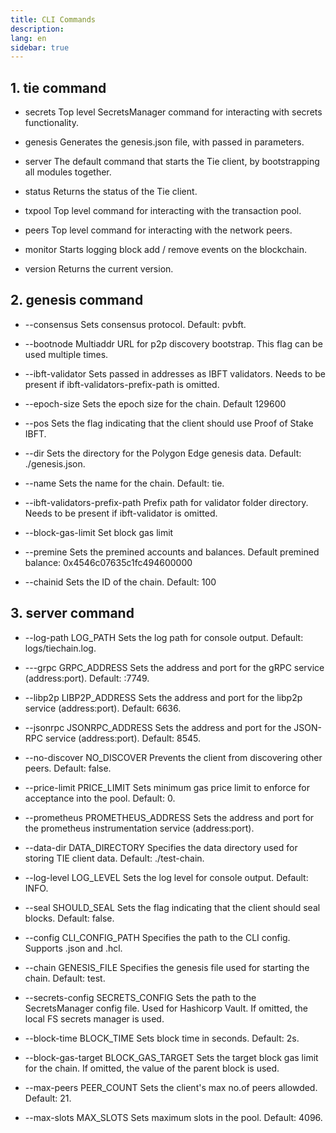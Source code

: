 ```yaml
---
title: CLI Commands
description: 
lang: en
sidebar: true
---
```


## 1. tie command

- secrets
 Top level SecretsManager command for interacting with secrets functionality. 

- genesis
 Generates the genesis.json file, with passed in parameters. 

- server
 The default command that starts the Tie client, by bootstrapping all modules together. 

- status
 Returns the status of the Tie client. 

- txpool
 Top level command for interacting with the transaction pool. 

- peers
 Top level command for interacting with the network peers. 

- monitor
 Starts logging block add / remove events on the blockchain. 

- version
 Returns the current version. 

## 2. genesis command

- --consensus
 Sets consensus protocol. Default: pvbft. 

- --bootnode
 Multiaddr URL for p2p discovery bootstrap. This flag can be used multiple times. 

- --ibft-validator
 Sets passed in addresses as IBFT validators. Needs to be present if ibft-validators-prefix-path is omitted. 

- --epoch-size
 Sets the epoch size for the chain. Default 129600 

- --pos
 Sets the flag indicating that the client should use Proof of Stake IBFT. 

- --dir
 Sets the directory for the Polygon Edge genesis data. Default: ./genesis.json. 

- --name
 Sets the name for the chain. Default: tie.

- --ibft-validators-prefix-path
 Prefix path for validator folder directory. Needs to be present if ibft-validator is omitted. 

- --block-gas-limit
 Set block gas limit

- --premine
 Sets the premined accounts and balances. Default premined balance: 0x4546c07635c1fc494600000

- --chainid
 Sets the ID of the chain. Default: 100

## 3. server command

- --log-path LOG_PATH
 Sets the log path for console output. Default: logs/tiechain.log.

- ---grpc GRPC_ADDRESS
 Sets the address and port for the gRPC service (address:port). Default: :7749.

- --libp2p LIBP2P_ADDRESS
 Sets the address and port for the libp2p service (address:port). Default: 6636.

- --jsonrpc JSONRPC_ADDRESS
 Sets the address and port for the JSON-RPC service (address:port). Default: 8545.

- --no-discover NO_DISCOVER
 Prevents the client from discovering other peers. Default: false.

- --price-limit PRICE_LIMIT
 Sets minimum gas price limit to enforce for acceptance into the pool. Default: 0.

- --prometheus PROMETHEUS_ADDRESS
 Sets the address and port for the prometheus instrumentation service (address:port).

- --data-dir DATA_DIRECTORY
 Specifies the data directory used for storing TIE client data. Default: ./test-chain.

- --log-level LOG_LEVEL
 Sets the log level for console output. Default: INFO.

- --seal SHOULD_SEAL
 Sets the flag indicating that the client should seal blocks. Default: false.

- --config CLI_CONFIG_PATH
 Specifies the path to the CLI config. Supports .json and .hcl.

- --chain GENESIS_FILE
 Specifies the genesis file used for starting the chain. Default: test.

- --secrets-config SECRETS_CONFIG
 Sets the path to the SecretsManager config file. Used for Hashicorp Vault. If omitted, the local FS secrets manager is used.

- --block-time BLOCK_TIME
 Sets block time in seconds. Default: 2s.

- --block-gas-target BLOCK_GAS_TARGET
 Sets the target block gas limit for the chain. If omitted, the value of the parent block is used.

- --max-peers PEER_COUNT
 Sets the client's max no.of peers allowded. Default: 21.

- --max-slots MAX_SLOTS
 Sets maximum slots in the pool. Default: 4096.